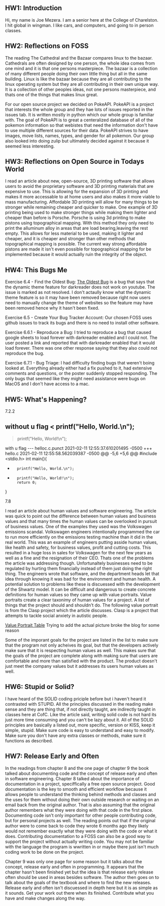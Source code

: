 ## HW1: Introduction
Hi, my name is Joe Mezera. I am a senior here at the College of Charelston. I hit global in wingman. I like cars, and computers, and going to in person classes.

## HW2: Reflections on FOSS
The reading The Cathedral and the Bazaar compares linux to the bazaar. Cathedrals are often designed by one person, the whole idea comes from one mind and it is that one persons masterpiece. The bazaar is a collection of many different people doing their own little thing but all in the same building. Linux is like the bazaar because they are all contributing to the linux operating system but they are all contributing in their own unique way. It is a collection of other peoples ideas, not one persons masterpiece, and thats one of the things that makes linux great. 

For our open source project we decided on PokeAPI. PokeAPI is a project that interests the whole group and they hae lots of issues reported in the issues tab. It is written mostly in python which our whole group is familiar with. The goal of PokeAPI is to great a centeralized database of all of the pokemon information so that webistes that need the information don't have to use multiple different sources for their data. PokeAPI strives to have images, move lists, names, types, and gender for all pokemon. Our group also looked into doing zulip but ultimately decided against it because it seemed less interesting.

## HW3: Reflections on Open Source in Todays World
I read an article about new, open-source, 3D printing software that allows users to avoid the proprietary software and 3D printing materials that are expensive to use. This is allowing for the expansion of 3D printing and makes it more accessable to at home users and also makes it more viable to mass manufacturing. Affordable 3D printing will allow for many things to be stronger while remaining cheaper and quicker to make. One example of 3D printing being used to make stronger things while making them lighter and cheaper than before is Porsche. Porsche is using 3d printing to make pistons using topographical mapping. With this method they only need to print the alluminum alloy in areas that are load bearing,leaving the rest empty. This allows for less material to be used, making it lighter and cheaper, and it is cheaper and stronger than other methods that topographical mapping is possible. The current way strong affordable pistons are made it isn't even possible for topographical mapping for be implemented because it would actually ruin the integrity of the object. 

## HW4: This Bugs Me
Exercise 6.4 - Find the Oldest Bug:
[The Oldest Bug](https://github.com/darkreader/darkreader/issues/489) is a bug that says that the dynamic theme feature for darkreader does not work on youtube. The issue is marked as not resolved. I don't actaully know what the dynamic theme feature is so it may have been removed because right now users need to manually change the theme of websites so the feature may have been removed hence why it hasn't been fixed. 

Exercise 6.5 - Create Your Bug Tracker Account:
Our chosen FOSS uses github issues to track its bugs and there is no need to install other software. 

Exercise 6.6.1 - Reproduce a Bug:
I tried to reproduce a bug that caused google sheets to load forever with darkreader enabled and I could not. The user posted a link and reported that with darkreader enabled that it would load forever. There was one other response saying that they also could not reproduce the bug. 

Exercise 6.7.1 - Bug Triage:
I had difficulty finding bugs that weren't boing looked at. Everything already either had a fix pushed to it, had extensive comments and questions, or the poster suddenly stopped responding. The only bugs that seemed like they might need assistance were bugs on MacOS and I don't have access to a mac. 

## HW5: What's Happening?
7.2.2

without u flag
<    printf("Hello, World.\n");
---
>    printf("Hello, World!\n");
>    

with u flag
--- helloc.c.punct    2021-02-11 12:55:37.610201495 -0500
+++ hello.c    2021-02-11 12:55:58.562039387 -0500
@@ -5,6 +5,6 @@
 #include <stdio.h>
 int main(){
-       printf("Hello, World.\n");
+       printf("Hello, World!\n");
        return 0;
 }
 
 7.8

I read an article about human values and software engineering. The article was quick to point out the difference between human values and business values and that many times the human values can be overlooked in pursuit of business values. One of the examples they used was the Volkswagen emissions scandal. Volkswagen engineers intentionally programmed the car to run more efficiently on the emissions testing machine than it did in the real world. This was an example of engineers putting asside human values, like health and safety, for business values, profit and cutting costs. This resulted in a huge loss in sales for Volkswagen for the next few years as well as a fine and the resignation of their CEO. Thats one of the problems the article was addressing though. Unfortunaltely businesses need to be regulated by hurting them financially instead of them just doing the right thing. The engineers wrote that software, and the department heads let that idea through knowing it was bad for the environment and human health. A potential solution to problems like these is discuessed with the development of the Shwartz model. It can be difficult and dangerous to create concrete definitions for human values so they came up with value portraits. Value portraits create a clear taxonimy of human values for a project. A list of things that the project should and shouldn't do. The following value portrait is from the Clasp project which the article discusses. Clasp is a project that attempts to tackle social anxiety in autistic people.

[Value Portrait Table](https://drive.google.com/drive/u/0/folders/1fccaM49tOoawLg2x9pxC_LGj83MtpGPr)
Trying to add the actual picture broke the blog for some reason

Some of the imporant goals for the project are listed in the list to make sure that the program not only acheives its goal, but that the developers actively make sure that it is respecting human values as well. This makes sure that the goals of the project are complete along with making sure that users are comfortable and more than satisfied with the product. The product doesn't just meet the company values but it addresses its users human values as well. 

## HW6: Stupid or Solid?
I have heard of the SOLID coding priciple before but i haven't heard it contrasted with STUPID. All the principles discussed in the reading make sense and they are thing that, if not directly taught, are indirectly taught in classes here at CofC. Like the article said, writing solid code is not hard its just more time consuming and you can't be lazy about it. All of the SOLID principles are basically a listed out, more specific, version or KISS, keep it simple, stupid. Make sure code is easy to understand and easy to modify. Make sure you don't have any extra classes or methods, make sure it functions as described. 

## HW7: Release Early and Often
In the readings from chapter 8 and the one page of chapter 9 the book talked about documenting code and the concept of release early and often in software engineering. Chapter 8 talked about the importance of documentation in a project, speciffically a free open source project. Good documentation is the key to smooth and efficient workflow because it allows people to understand the thinking behind methods and classes and the uses for them without doing their own outside research or waiting on an email back from the original author. That is also assuming that the original author remembers what they were doing with that code in the first place. Documenting code isn't only important for other people contributing code, but for personal projects as well. The reading points out that if the original author were to come back to code they wrote 6 months ago they likely would not remember exactly what they were doing with the code or what it does. Contributing documentation to a FOSS can also be a good way to support the project without actually writing code. You may not be familiar with the language the program is wwritten in or maybe there just isn't much coding work to be done on the project.

Chapter 9 was only one page for some reason but it talks about the concept, release early and often in programming. It appears that the chapter hasn't been finished yet but the idea is that release early release often should be used in areas besides software. The author then goes on to talk about the goals of the textbook and where to find the new releases. Release early and often isn't discuessed in depth here but it is as simple as it sounds. Get your work out there when its finished. Contribute what you have and make changes along the way. 
